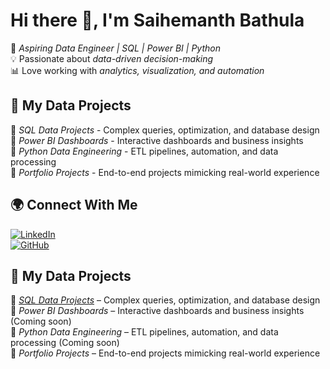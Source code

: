# Hi there 👋, I'm Saihemanth Bathula  

🚀 *Aspiring Data Engineer | SQL | Power BI | Python*  
💡 Passionate about *data-driven decision-making*  
📊 Love working with *analytics, visualization, and automation*  

## 📂 My Data Projects  
🔹 *SQL Data Projects* - Complex queries, optimization, and database design  
🔹 *Power BI Dashboards* - Interactive dashboards and business insights  
🔹 *Python Data Engineering* - ETL pipelines, automation, and data processing  
🔹 *Portfolio Projects* - End-to-end projects mimicking real-world experience  

## 🌍 Connect With Me  
[![LinkedIn](https://img.shields.io/badge/LinkedIn-blue?logo=linkedin)](your-linkedin-link)  
[![GitHub](https://img.shields.io/badge/GitHub-black?logo=github)](your-github-link)



## 📂 My Data Projects  
🔹 *[SQL Data Projects](https://github.com/your-username/SQL-Data-Projects)* – Complex queries, optimization, and database design  
🔹 *Power BI Dashboards* – Interactive dashboards and business insights (Coming soon)  
🔹 *Python Data Engineering* – ETL pipelines, automation, and data processing (Coming soon)  
🔹 *Portfolio Projects* – End-to-end projects mimicking real-world experience

